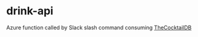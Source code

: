 # drink-api
Azure function called by Slack slash command consuming [TheCocktailDB](https://www.thecocktaildb.com/api.php)
